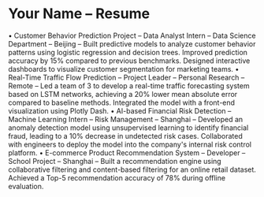 # Your Name – Resume

• Customer Behavior Prediction Project – Data Analyst Intern – Data Science Department – Beijing – Built predictive models to analyze customer behavior patterns using logistic regression and decision trees. Improved prediction accuracy by 15% compared to previous benchmarks. Designed interactive dashboards to visualize customer segmentation for marketing teams.
• Real-Time Traffic Flow Prediction – Project Leader – Personal Research – Remote – Led a team of 3 to develop a real-time traffic forecasting system based on LSTM networks, achieving a 20% lower mean absolute error compared to baseline methods. Integrated the model with a front-end visualization using Plotly Dash.
• AI-based Financial Risk Detection – Machine Learning Intern – Risk Management – Shanghai – Developed an anomaly detection model using unsupervised learning to identify financial fraud, leading to a 10% decrease in undetected risk cases. Collaborated with engineers to deploy the model into the company's internal risk control platform.
• E-commerce Product Recommendation System – Developer – School Project – Shanghai – Built a recommendation engine using collaborative filtering and content-based filtering for an online retail dataset. Achieved a Top-5 recommendation accuracy of 78% during offline evaluation.